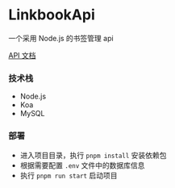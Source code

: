 # LinkbookApi

一个采用 Node.js 的书签管理 api

[API 文档](https://www.apifox.cn/apidoc/shared-152aff39-4070-4ef7-8a53-d03940c5e2f3)


### 技术栈

- Node.js
- Koa
- MySQL

### 部署

- 进入项目目录，执行 `pnpm install` 安装依赖包
- 根据需要配置 `.env` 文件中的数据库信息
- 执行 `pnpm run start` 启动项目